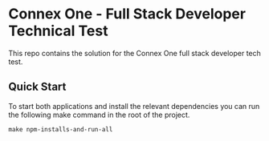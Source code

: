 # Connex One - Full Stack Developer Technical Test
This repo contains the solution for the Connex One full stack developer tech test.

## Quick Start 
To start both applications and install the relevant dependencies you can run the following make command in the root of the project.
```
make npm-installs-and-run-all
```
